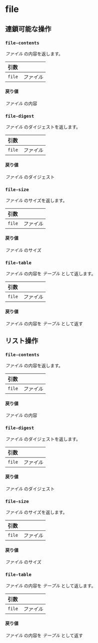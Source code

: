 
# file

## 連鎖可能な操作
<h3 id="file-contents"><code>file-contents</code></h3>

_ファイル_ の内容を返します。

| 引数 |  |
| :--- | :--- |
| `file` | _ファイル_ |

#### 戻り値
_ファイル_ の内容

<h3 id="file-digest"><code>file-digest</code></h3>

_ファイル_ のダイジェストを返します。

| 引数 |  |
| :--- | :--- |
| `file` | _ファイル_ |

#### 戻り値
_ファイル_ のダイジェスト

<h3 id="file-size"><code>file-size</code></h3>

_ファイル_ のサイズを返します。

| 引数 |  |
| :--- | :--- |
| `file` | _ファイル_ |

#### 戻り値
_ファイル_ のサイズ

<h3 id="file-table"><code>file-table</code></h3>

_ファイル_ の内容を _テーブル_ として返します。

| 引数 |  |
| :--- | :--- |
| `file` | _ファイル_ |

#### 戻り値
_ファイル_ の内容を _テーブル_ として返す


## リスト操作
<h3 id="file-contents"><code>file-contents</code></h3>

_ファイル_ の内容を返します。

| 引数 |  |
| :--- | :--- |
| `file` | _ファイル_ |

#### 戻り値
_ファイル_ の内容

<h3 id="file-digest"><code>file-digest</code></h3>

_ファイル_ のダイジェストを返します。

| 引数 |  |
| :--- | :--- |
| `file` | _ファイル_ |

#### 戻り値
_ファイル_ のダイジェスト

<h3 id="file-size"><code>file-size</code></h3>

_ファイル_ のサイズを返します。

| 引数 |  |
| :--- | :--- |
| `file` | _ファイル_ |

#### 戻り値
_ファイル_ のサイズ

<h3 id="file-table"><code>file-table</code></h3>

_ファイル_ の内容を _テーブル_ として返します。

| 引数 |  |
| :--- | :--- |
| `file` | _ファイル_ |

#### 戻り値
_ファイル_ の内容を _テーブル_ として返す